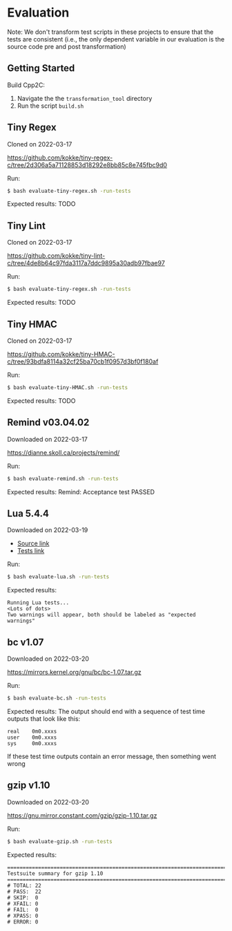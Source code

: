 # Evaluation
Note: We don't transform test scripts in these projects to ensure that the
tests are consistent (i.e., the only dependent variable in our evaluation
is the source code pre and post transformation)

## Getting Started
Build Cpp2C:
1. Navigate the the `transformation_tool` directory
2. Run the script `build.sh`

## Tiny Regex
Cloned on 2022-03-17

https://github.com/kokke/tiny-regex-c/tree/2d306a5a71128853d18292e8bb85c8e745fbc9d0

Run:
```bash
$ bash evaluate-tiny-regex.sh -run-tests
```
Expected results:
TODO

## Tiny Lint
Cloned on 2022-03-17

https://github.com/kokke/tiny-lint-c/tree/4de8b64c97fda3117a7ddc9895a30adb97fbae97

Run:
```bash
$ bash evaluate-tiny-regex.sh -run-tests
```
Expected results:
TODO

## Tiny HMAC
Cloned on 2022-03-17

https://github.com/kokke/tiny-HMAC-c/tree/93bdfa8114a32cf25ba70cb1f0957d3bf0f180af

Run:
```bash
$ bash evaluate-tiny-HMAC.sh -run-tests
```
Expected results:
TODO

<!-- ## Icecast Server v2.4.3
https://github.com/xiph/Icecast-Server/releases/tag/v2.4.3 -->

## Remind v03.04.02
Downloaded on 2022-03-17

https://dianne.skoll.ca/projects/remind/

Run:
```bash
$ bash evaluate-remind.sh -run-tests
```
Expected results:
Remind: Acceptance test PASSED

## Lua 5.4.4
Downloaded on 2022-03-19

- [Source link](https://www.lua.org/ftp/lua-5.4.4.tar.gz)
- [Tests link](https://www.lua.org/tests/lua-5.4.4-tests.tar.gz)

Run:
```bash
$ bash evaluate-lua.sh -run-tests
```
Expected results:
```
Running Lua tests...
<Lots of dots>
Two warnings will appear, both should be labeled as "expected warnings"
```

## bc v1.07
Downloaded on 2022-03-20

https://mirrors.kernel.org/gnu/bc/bc-1.07.tar.gz

Run:
```bash
$ bash evaluate-bc.sh -run-tests
```
Expected results:
The output should end with a sequence of test time outputs that look like this:
```
real    0m0.xxxs
user    0m0.xxxs
sys     0m0.xxxs
```
If these test time outputs contain an error message, then something went wrong

## gzip v1.10
Downloaded on 2022-03-20

https://gnu.mirror.constant.com/gzip/gzip-1.10.tar.gz

Run:
```bash
$ bash evaluate-gzip.sh -run-tests
```
Expected results:
```
============================================================================
Testsuite summary for gzip 1.10
============================================================================
# TOTAL: 22
# PASS:  22
# SKIP:  0
# XFAIL: 0
# FAIL:  0
# XPASS: 0
# ERROR: 0
```